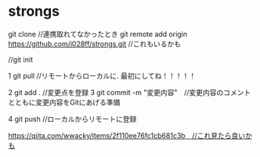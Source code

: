 # strongs

git clone //連携取れてなかったとき
git remote add origin https://github.com/i028ff/strongs.git //これもいるかも

//git init
 
 1 git pull //リモートからローカルに. 最初にしてね！！！！！
 
 2 git add . //変更点を登録
 3 git commit -m "変更内容"　//変更内容のコメントとともに変更内容をGitにあげる準備
 
 4 git push //ローカルからリモートに登録
 
 
 https://qiita.com/wwacky/items/2f110ee76fc1cb681c3b　//これ見たら良いかも
